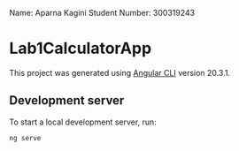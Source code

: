 Name: Aparna Kagini
Student Number: 300319243

# Lab1CalculatorApp

This project was generated using [Angular CLI](https://github.com/angular/angular-cli) version 20.3.1.

## Development server

To start a local development server, run:

```bash
ng serve
